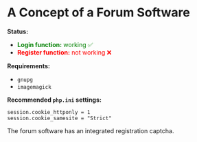 <h1>A Concept of a Forum Software</h1>

<p><strong>Status:</strong></p>
<ul>
  <li><span style="color:green;"><strong>Login function:</strong> working ✅</span></li>
  <li><span style="color:red;"><strong>Register function:</strong> not working ❌</span></li>
</ul>

<p><strong>Requirements:</strong></p>
<ul>
  <li><code>gnupg</code></li>
  <li><code>imagemagick</code></li>
</ul>

<p><strong>Recommended <code>php.ini</code> settings:</strong></p>
<pre><code>session.cookie_httponly = 1
session.cookie_samesite = "Strict"
</code></pre>

<p>The forum software has an integrated registration captcha.

</p>
